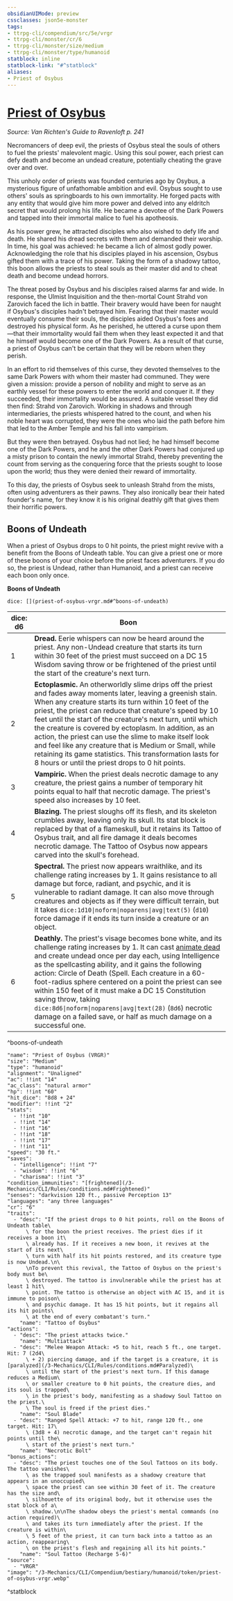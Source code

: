 ```yaml
---
obsidianUIMode: preview
cssclasses: json5e-monster
tags:
- ttrpg-cli/compendium/src/5e/vrgr
- ttrpg-cli/monster/cr/6
- ttrpg-cli/monster/size/medium
- ttrpg-cli/monster/type/humanoid
statblock: inline
statblock-link: "#^statblock"
aliases:
- Priest of Osybus
---
```

# [Priest of Osybus](3-Mechanics\CLI\Compendium\bestiary\humanoid/priest-of-osybus-vrgr.md)
*Source: Van Richten's Guide to Ravenloft p. 241*  

Necromancers of deep evil, the priests of Osybus steal the souls of others to fuel the priests' malevolent magic. Using this soul power, each priest can defy death and become an undead creature, potentially cheating the grave over and over.

This unholy order of priests was founded centuries ago by Osybus, a mysterious figure of unfathomable ambition and evil. Osybus sought to use others' souls as springboards to his own immortality. He forged pacts with any entity that would give him more power and delved into any eldritch secret that would prolong his life. He became a devotee of the Dark Powers and tapped into their immortal malice to fuel his apotheosis.

As his power grew, he attracted disciples who also wished to defy life and death. He shared his dread secrets with them and demanded their worship. In time, his goal was achieved: he became a lich of almost godly power. Acknowledging the role that his disciples played in his ascension, Osybus gifted them with a trace of his power. Taking the form of a shadowy tattoo, this boon allows the priests to steal souls as their master did and to cheat death and become undead horrors.

The threat posed by Osybus and his disciples raised alarms far and wide. In response, the Ulmist Inquisition and the then-mortal Count Strahd von Zarovich faced the lich in battle. Their bravery would have been for naught if Osybus's disciples hadn't betrayed him. Fearing that their master would eventually consume their souls, the disciples aided Osybus's foes and destroyed his physical form. As he perished, he uttered a curse upon them—that their immortality would fail them when they least expected it and that he himself would become one of the Dark Powers. As a result of that curse, a priest of Osybus can't be certain that they will be reborn when they perish.

In an effort to rid themselves of this curse, they devoted themselves to the same Dark Powers with whom their master had communed. They were given a mission: provide a person of nobility and might to serve as an earthly vessel for these powers to enter the world and conquer it. If they succeeded, their immortality would be assured. A suitable vessel they did then find: Strahd von Zarovich. Working in shadows and through intermediaries, the priests whispered hatred to the count, and when his noble heart was corrupted, they were the ones who laid the path before him that led to the Amber Temple and his fall into vampirism.

But they were then betrayed. Osybus had not lied; he had himself become one of the Dark Powers, and he and the other Dark Powers had conjured up a misty prison to contain the newly immortal Strahd, thereby preventing the count from serving as the conquering force that the priests sought to loose upon the world; thus they were denied their reward of immortality.

To this day, the priests of Osybus seek to unleash Strahd from the mists, often using adventurers as their pawns. They also ironically bear their hated founder's name, for they know it is his original deathly gift that gives them their horrific powers.

## Boons of Undeath

When a priest of Osybus drops to 0 hit points, the priest might revive with a benefit from the Boons of Undeath table. You can give a priest one or more of these boons of your choice before the priest faces adventurers. If you do so, the priest is Undead, rather than Humanoid, and a priest can receive each boon only once.

**Boons of Undeath**

`dice: [](priest-of-osybus-vrgr.md#^boons-of-undeath)`

| dice: d6 | Boon |
|----------|------|
| 1 | **Dread.** Eerie whispers can now be heard around the priest. Any non-Undead creature that starts its turn within 30 feet of the priest must succeed on a DC 15 Wisdom saving throw or be frightened of the priest until the start of the creature's next turn. |
| 2 | **Ectoplasmic.** An otherworldly slime drips off the priest and fades away moments later, leaving a greenish stain. When any creature starts its turn within 10 feet of the priest, the priest can reduce that creature's speed by 10 feet until the start of the creature's next turn, until which the creature is covered by ectoplasm. In addition, as an action, the priest can use the slime to make itself look and feel like any creature that is Medium or Small, while retaining its game statistics. This transformation lasts for 8 hours or until the priest drops to 0 hit points. |
| 3 | **Vampiric.** When the priest deals necrotic damage to any creature, the priest gains a number of temporary hit points equal to half that necrotic damage. The priest's speed also increases by 10 feet. |
| 4 | **Blazing.** The priest sloughs off its flesh, and its skeleton crumbles away, leaving only its skull. Its stat block is replaced by that of a flameskull, but it retains its Tattoo of Osybus trait, and all fire damage it deals becomes necrotic damage. The Tattoo of Osybus now appears carved into the skull's forehead. |
| 5 | **Spectral.** The priest now appears wraithlike, and its challenge rating increases by 1. It gains resistance to all damage but force, radiant, and psychic, and it is vulnerable to radiant damage. It can also move through creatures and objects as if they were difficult terrain, but it takes `dice:1d10\|noform\|noparens\|avg\|text(5)` (`d10`) force damage if it ends its turn inside a creature or an object. |
| 6 | **Deathly.** The priest's visage becomes bone white, and its challenge rating increases by 1. It can cast [animate dead](/3-Mechanics/CLI/Compendium/spells/animate-dead.md) and create undead once per day each, using Intelligence as the spellcasting ability, and it gains the following action: Circle of Death (Spell. Each creature in a 60-foot-radius sphere centered on a point the priest can see within 150 feet of it must make a DC 15 Constitution saving throw, taking `dice:8d6\|noform\|noparens\|avg\|text(28)` (`8d6`) necrotic damage on a failed save, or half as much damage on a successful one. |
^boons-of-undeath

```statblock
"name": "Priest of Osybus (VRGR)"
"size": "Medium"
"type": "humanoid"
"alignment": "Unaligned"
"ac": !!int "14"
"ac_class": "natural armor"
"hp": !!int "60"
"hit_dice": "8d8 + 24"
"modifier": !!int "2"
"stats":
  - !!int "10"
  - !!int "14"
  - !!int "16"
  - !!int "18"
  - !!int "17"
  - !!int "11"
"speed": "30 ft."
"saves":
  - "intelligence": !!int "7"
  - "wisdom": !!int "6"
  - "charisma": !!int "3"
"condition_immunities": "[frightened](/3-Mechanics/CLI/Rules/conditions.md#Frightened)"
"senses": "darkvision 120 ft., passive Perception 13"
"languages": "any three languages"
"cr": "6"
"traits":
  - "desc": "If the priest drops to 0 hit points, roll on the Boons of Undeath table\
      \ for the boon the priest receives. The priest dies if it receives a boon it\
      \ already has. If it receives a new boon, it revives at the start of its next\
      \ turn with half its hit points restored, and its creature type is now Undead.\n\
      \nTo prevent this revival, the Tattoo of Osybus on the priest's body must be\
      \ destroyed. The tattoo is invulnerable while the priest has at least 1 hit\
      \ point. The tattoo is otherwise an object with AC 15, and it is immune to poison\
      \ and psychic damage. It has 15 hit points, but it regains all its hit points\
      \ at the end of every combatant's turn."
    "name": "Tattoo of Osybus"
"actions":
  - "desc": "The priest attacks twice."
    "name": "Multiattack"
  - "desc": "Melee Weapon Attack: +5 to hit, reach 5 ft., one target. Hit: 7 (2d4\
      \ + 2) piercing damage, and if the target is a creature, it is [paralyzed](/3-Mechanics/CLI/Rules/conditions.md#Paralyzed)\
      \ until the start of the priest's next turn. If this damage reduces a Medium\
      \ or smaller creature to 0 hit points, the creature dies, and its soul is trapped\
      \ in the priest's body, manifesting as a shadowy Soul Tattoo on the priest.\
      \ The soul is freed if the priest dies."
    "name": "Soul Blade"
  - "desc": "Ranged Spell Attack: +7 to hit, range 120 ft., one target. Hit: 17\
      \ (3d8 + 4) necrotic damage, and the target can't regain hit points until the\
      \ start of the priest's next turn."
    "name": "Necrotic Bolt"
"bonus_actions":
  - "desc": "The priest touches one of the Soul Tattoos on its body. The tattoo vanishes\
      \ as the trapped soul manifests as a shadowy creature that appears in an unoccupied\
      \ space the priest can see within 30 feet of it. The creature has the size and\
      \ silhouette of its original body, but it otherwise uses the stat block of a\
      \ shadow.\n\nThe shadow obeys the priest's mental commands (no action required)\
      \ and takes its turn immediately after the priest. If the creature is within\
      \ 5 feet of the priest, it can turn back into a tattoo as an action, reappearing\
      \ on the priest's flesh and regaining all its hit points."
    "name": "Soul Tattoo (Recharge 5-6)"
"source":
  - "VRGR"
"image": "/3-Mechanics/CLI/Compendium/bestiary/humanoid/token/priest-of-osybus-vrgr.webp"
```
^statblock